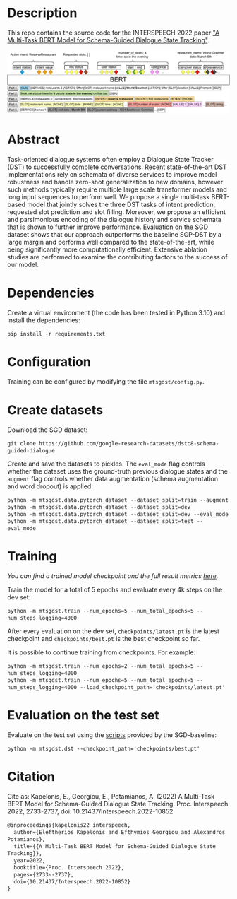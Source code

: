 # Description

This repo contains the source code for the INTERSPEECH 2022 paper ["A Multi-Task BERT Model for Schema-Guided Dialogue State Tracking"](https://arxiv.org/abs/2207.00828).

![](model.png)

# Abstract

Task-oriented dialogue systems often employ a Dialogue State
Tracker (DST) to successfully complete conversations. Recent
state-of-the-art DST implementations rely on schemata of diverse services to improve model robustness and handle
zero-shot generalization to new domains, however such methods typically require multiple large scale transformer models
and long input sequences to perform well. We propose a single multi-task BERT-based model that jointly solves the three
DST tasks of intent prediction, requested slot prediction and
slot filling. Moreover, we propose an efficient and parsimonious encoding of the dialogue history and service schemata
that is shown to further improve performance. Evaluation on
the SGD dataset shows that our approach outperforms the baseline SGP-DST by a large margin and performs well compared
to the state-of-the-art, while being significantly more computationally efficient. Extensive ablation studies are performed to
examine the contributing factors to the success of our model.

# Dependencies

Create a virtual environment (the code has been tested in Python 3.10) and install the dependencies:

```
pip install -r requirements.txt
```

# Configuration

Training can be configured by modifying the file `mtsgdst/config.py`.

# Create datasets

Download the SGD dataset:
```
git clone https://github.com/google-research-datasets/dstc8-schema-guided-dialogue
```

Create and save the datasets to pickles.
The `eval_mode` flag controls whether the dataset uses the ground-truth previous dialogue states and the `augment` flag controls whether data augmentation (schema augmentation and word dropout) is applied.

```
python -m mtsgdst.data.pytorch_dataset --dataset_split=train --augment
python -m mtsgdst.data.pytorch_dataset --dataset_split=dev
python -m mtsgdst.data.pytorch_dataset --dataset_split=dev --eval_mode
python -m mtsgdst.data.pytorch_dataset --dataset_split=test --eval_mode
```

# Training

*You can find a trained model checkpoint and the full result metrics [here](https://huggingface.co/lefteris12/multitask-schema-guided-dst).*

Train the model for a total of 5 epochs and evaluate every 4k steps on the dev set:

```
python -m mtsgdst.train --num_epochs=5 --num_total_epochs=5 --num_steps_logging=4000
```

After every evaluation on the dev set, `checkpoints/latest.pt` is the latest checkpoint and `checkpoints/best.pt` is the best checkpoint so far.
   
It is possible to continue training from checkpoints.
For example:

```
python -m mtsgdst.train --num_epochs=2 --num_total_epochs=5 --num_steps_logging=4000
python -m mtsgdst.train --num_epochs=5 --num_total_epochs=5 --num_steps_logging=4000 --load_checkpoint_path='checkpoints/latest.pt'
```

# Evaluation on the test set

Evaluate on the test set using the [scripts](https://github.com/google-research/google-research/tree/master/schema_guided_dst) provided by the SGD-baseline:
```
python -m mtsgdst.dst --checkpoint_path='checkpoints/best.pt'
```

# Citation

Cite as: Kapelonis, E., Georgiou, E., Potamianos, A. (2022) A Multi-Task BERT Model for Schema-Guided Dialogue State Tracking. Proc. Interspeech 2022, 2733-2737, doi: 10.21437/Interspeech.2022-10852

```
@inproceedings{kapelonis22_interspeech,
  author={Eleftherios Kapelonis and Efthymios Georgiou and Alexandros Potamianos},
  title={{A Multi-Task BERT Model for Schema-Guided Dialogue State Tracking}},
  year=2022,
  booktitle={Proc. Interspeech 2022},
  pages={2733--2737},
  doi={10.21437/Interspeech.2022-10852}
}
```
